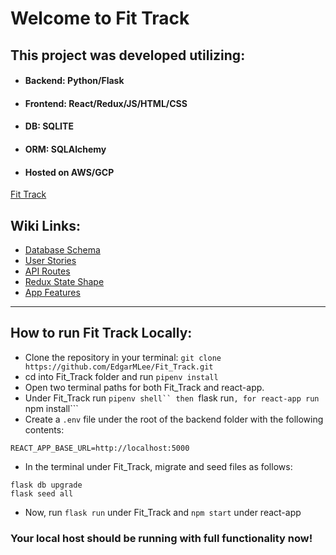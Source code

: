 # Welcome to Fit Track

## This project was developed utilizing:

* ####  Backend: Python/Flask

* #### Frontend: React/Redux/JS/HTML/CSS

* #### DB: SQLITE
* #### ORM: SQLAlchemy

* ####  Hosted on AWS/GCP
[Fit Track](/)

## Wiki Links:

* [Database Schema](https://github.com/EdgarMLee/Fit_Track/wiki/DB-Schema)
* [User Stories](https://github.com/EdgarMLee/Fit_Track/wiki/User-Stories)
* [API Routes](https://github.com/EdgarMLee/Fit_Track/wiki/API-Routes)
* [Redux State Shape](https://github.com/EdgarMLee/Fit_Track/wiki/Redux-State-Shape)
* [App Features](https://github.com/EdgarMLee/Fit_Track/wiki/App-Features)

***

## How to run Fit Track Locally:
* Clone the repository in your terminal: ```git clone https://github.com/EdgarMLee/Fit_Track.git```
* cd into Fit_Track folder and run ```pipenv install```
* Open two terminal paths for both Fit_Track and react-app.
* Under Fit_Track run ```pipenv shell`` then ```flask run```, for react-app run ```npm install```
* Create a ```.env``` file under the root of the backend folder with the following contents:
```
REACT_APP_BASE_URL=http://localhost:5000
```
* In the terminal under Fit_Track, migrate and seed files as follows:
```
flask db upgrade
flask seed all
```
* Now, run ```flask run``` under Fit_Track and ```npm start``` under react-app

### Your local host should be running with full functionality now!

